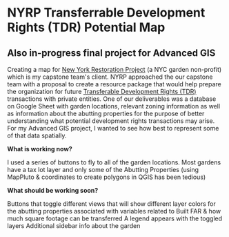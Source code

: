 # NYRP Transferrable Development Rights (TDR) Potential Map 
## Also in-progress final project for Advanced GIS
Creating a map for [New York Restoration Project](https://www.nyrp.org/en/) (a NYC garden non-profit) which is my capstone team's client. 
NYRP approached the our capstone team with a proposal to create a resource package that would help prepare the organization for future [Transferable Development Rights (TDR)](https://fontanarchitecture.com/air-rights-nyc/) 
transactions with private entities. One of our deliverables was a database on Google Sheet with garden locations, 
relevant zoning information as well as information about the abutting properties for the purpose of better understanding what potential development rights transactions may arise.
For my Advanced GIS project, I wanted to see how best to represent some of that data spatially. 

**What is working now?**

I used a series of buttons to fly to all of the garden locations.
Most gardens have a tax lot layer and only some of the Abutting Properties (using MapPluto & coordinates to create polygons in QGIS has been tedious)

**What should be working soon?**

Buttons that toggle different views that will show different layer colors for the abutting properties associated with variables related to Built FAR & how much square footage can be transferred
A legend appears with the toggled layers
Additional sidebar info about the garden


